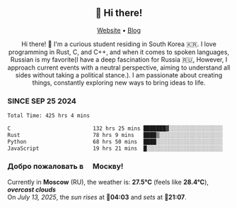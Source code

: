 <h2 align="center">👋 Hi there!</h2>
<p align="center">
  <a href="https://urdekcah.ru">Website</a> •
  <a href="https://urdekcah.blog">Blog</a>
</p>

<p align="center">
  Hi there! 👋 I'm a curious student residing in South Korea 🇰🇷. I love programming in Rust, C, and C++, and when it comes to spoken languages, Russian is my favorite(I have a deep fascination for Russia 🇷🇺, However, I approach current events with a neutral perspective, aiming to understand all sides without taking a political stance.). I am passionate about creating things, constantly exploring new ways to bring ideas to life.
</p>

### SINCE SEP 25 2024
<!--START_SECTION:waka-->
<!--LAST_WAKA_UPDATE:2025-07-12 18:09:04-->
```txt
Total Time: 425 hrs 4 mins

C                          132 hrs 25 mins ███████▓░░░░░░░░░░░░░░░░░   30.31 %
Rust                       78 hrs 9 mins   ████▒░░░░░░░░░░░░░░░░░░░░   17.89 %
Python                     68 hrs 50 mins  ████░░░░░░░░░░░░░░░░░░░░░   15.76 %
JavaScript                 19 hrs 21 mins  █░░░░░░░░░░░░░░░░░░░░░░░░   04.43 %
```
<!--END_SECTION:waka-->

<h3>Добро пожаловать в <img src="https://cdn-icons-png.flaticon.com/512/197/197408.png" width="13"/> Москву!</h3>

<!--START_SECTION:weather:moscow-->
<!--LAST_WEATHER_UPDATE:2025-07-13 15:06:47-->
Currently in **Moscow** (RU), the weather is: **27.5°C** (feels like **28.4°C**), ***overcast clouds***<br/>
On *July 13, 2025*, the *sun rises* at 🌅**04:03** and *sets* at 🌇**21:07**.
<!--END_SECTION:weather-->
